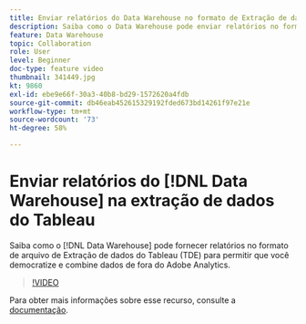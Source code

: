 ```yaml
---
title: Enviar relatórios do Data Warehouse no formato de Extração de dados do Tableau
description: Saiba como o Data Warehouse pode enviar relatórios no formato de arquivo TDE (extração de dados do Tableau) para permitir que você democratize e combine dados de fora do Adobe Analytics.
feature: Data Warehouse
topic: Collaboration
role: User
level: Beginner
doc-type: feature video
thumbnail: 341449.jpg
kt: 9860
exl-id: ebe9e66f-30a3-40b8-bd29-1572620a4fdb
source-git-commit: db46eab452615329192fded673bd14261f97e21e
workflow-type: tm+mt
source-wordcount: '73'
ht-degree: 58%

---
```


# Enviar relatórios do [!DNL Data Warehouse] na extração de dados do Tableau

Saiba como o [!DNL Data Warehouse] pode fornecer relatórios no formato de arquivo de Extração de dados do Tableau (TDE) para permitir que você democratize e combine dados de fora do Adobe Analytics.

>[!VIDEO](https://video.tv.adobe.com/v/341449/?quality=12&learn=on)

Para obter mais informações sobre esse recurso, consulte a [documentação](https://experienceleague.adobe.com/en/docs/analytics/export/data-warehouse/t-tableau).
